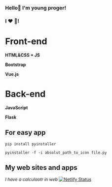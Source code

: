 ### Hello👋 I'm young proger!
### I ❤ 🐍!
# Front-end

**HTML&CSS + JS**

**Bootstrap**

**Vue.js**

# Back-end

**JavaScript**

**Flask**
## For easy app
``pip install pyinstaller``

``pyinstaller -f -i absolut_path_to_icon file.py``
## My web sites and apps
_I have a calculaotr in web_
[![Netlify Status](https://api.netlify.com/api/v1/badges/05123692-bf46-485e-9d5b-1b31ebec6220/deploy-status)](https://app.netlify.com/sites/calculatorbyyourun/deploys)
<!--
**Yourun-proger/Yourun-proger** is a ✨ _special_ ✨ repository because its `README.md` (this file) appears on your GitHub profile.

Here are some ideas to get you started:

- 🔭 I’m currently working on ...
- 🌱 I’m currently learning ...
- 👯 I’m looking to collaborate on ...
- 🤔 I’m looking for help with ...
- 💬 Ask me about ...
- 📫 How to reach me: ...
- 😄 Pronouns: ...
- ⚡ Fun fact: ...
-->
